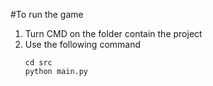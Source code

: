 #To run the game

1. Turn CMD on the folder contain the project
2. Use the following command
   ```
   cd src
   python main.py
   ```

